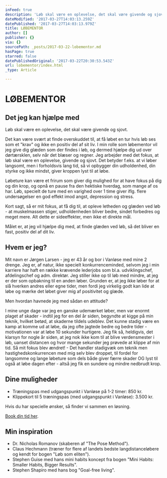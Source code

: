 ```yaml
---
inFeed: true
description: 'Løb skal være en oplevelse, det skal være givende og sjovt.'
dateModified: '2017-03-27T14:03:13.259Z'
datePublished: '2017-03-27T14:03:13.979Z'
title: LØBEMENTOR
author: []
publisher: {}
via: {}
sourcePath: _posts/2017-03-22-lobementor.md
hasPage: true
starred: false
datePublishedOriginal: '2017-03-22T20:30:53.543Z'
url: lobementor/index.html
_type: Article

---
```

# LØBEMENTOR

## Det jeg kan hjælpe med

Løb skal være en oplevelse, det skal være givende og sjovt.

Det kan være svært at finde overskuddet til, at få løbet en tur hvis løb ses som et "krav" og ikke en positiv del af sit liv. I min rolle som løbementor vil jeg give dig glæden som der findes i løb, og dermed hjælpe dig ud over dørtærsklen, selv når det blæser og regner. Jeg arbejder med det fokus, at løb skal være en oplevelse, givende og sjovt. Det betyder f.eks. at vi løber langsomt, men i forholdsvis lang tid, så vi opbygger din udholdenhed, din styrke og ikke mindst, giver kroppen lyst til at løbe.

Løbeture kan være et frirum som giver dig mulighed for at have fokus på dig og din krop, og opnå en pause fra den hektiske hverdag, som mange af os har. Løb, specielt de ture med en varighed over 1 time giver iflg. flere undersøgelser en god effekt imod angst, depression og stress.

Kort sagt, så er mit fokus, at få dig til, at opleve letheden og glæden ved løb - at muskelmassen stiger, udholdenheden bliver bedre, sindet forbedres og meget mere. Alt dette er sideeffekter, men ikke et direkte mål.

Målet er, at jeg vil hjælpe dig med, at finde glæden ved løb, så det bliver en fast, positiv del af dit liv.

## Hvem er jeg?

Mit navn er Jørgen Larsen - jeg er 43 år og bor i Vanløse med mine 2 drenge. Jeg er, af natur, ikke specielt konkurrenceminded, selvom jeg i min karriere har haft en række krævende lederjobs som bl.a. udviklingschef, afdelingschef og adm. direktør. Jeg stiller ikke op til løb med mindre, at jeg er der som opbakning til en anden løber. Grunden er, at jeg ikke løber for at slå hverken andres eller egne tider, men fordi jeg virkelig godt kan lide at løbe og mærke det løbet giver mig af positivitet og glæde.

Men hvordan havnede jeg med sådan en attitude?

I mine unge dage var jeg en ganske udemærket løber, men var enormt plaget af skader - indtil jeg for en del år siden, begyndte at kigge på min teknik, hvilket betød, at skaderne tildels udeblev. Det kunne stadig være en kamp at komme ud at løbe, da jeg ofte jagtede bedre og bedre tider - motivationen var at løbe 10 sekunder hurtigere. Jeg fik så, heldigvis, det klarsyn for nogle år siden, at jeg nok ikke kom til at blive verdensmester i løb, uanset distancen og hvor mange sekunder jeg prøvede at klippe af min tid. Så mit fokus blev ændret! - Det handler stadigvæk om teknik men hastighedskonkurrencen med mig selv blev droppet, til fordel for langsomme og lange løbeture som dels både giver færre skader OG lyst til også at løbe dagen efter - altså jeg fik en sundere og mindre nedbrudt krop.

## Dine muligheder

* Træningspas med udgangspunkt i Vanløse på 1-2 timer: 850 kr.
* Klippekort til 5 træningspas (med udgangspunkt i Vanløse): 3.500 kr.

Hvis du har specielle ønsker, så finder vi sammen en løsning.

[Book din tid her][0].

## Min inspiration

* Dr. Nicholas Romanov (skaberen af "The Pose Method").
* Claus Hechmann (træner for flere af landets bedste langdistanceløbere og kendt for bogen "Løb som eliten").
* Stephen Guise med hans mini habits koncept fra bogen "Mini Habits: Smaller Habits, Bigger Results".
* Stephen Shapiro med hans bog "Goal-free living".

[0]: http://lobementor.com/booking